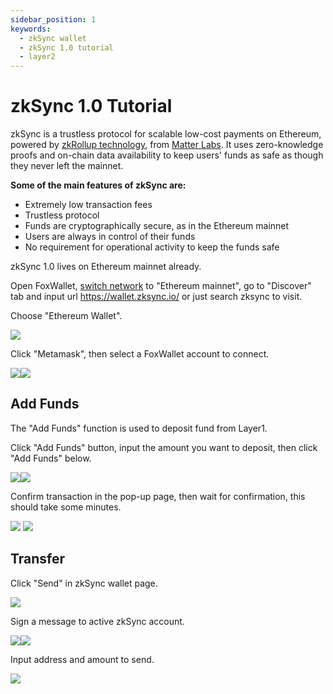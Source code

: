 ```yaml
---
sidebar_position: 1
keywords:
  - zkSync wallet
  - zkSync 1.0 tutorial
  - layer2
---
```


# zkSync 1.0 Tutorial

zkSync is a trustless protocol for scalable low-cost payments on Ethereum, powered by [zkRollup technology](https://docs.zksync.io/userdocs/tech.html#zk-rollup-architecture), from [Matter Labs](https://matter-labs.io/). It uses zero-knowledge proofs and on-chain data availability to keep users' funds as safe as though they never left the mainnet.

**Some of the main features of zkSync are:**
* Extremely low transaction fees
* Trustless protocol
* Funds are cryptographically secure, as in the Ethereum mainnet
* Users are always in control of their funds
* No requirement for operational activity to keep the funds safe

zkSync 1.0 lives on Ethereum mainnet already.

Open FoxWallet, [switch network](../basic/manage-funds) to "Ethereum mainnet", go to "Discover" tab and input url https://wallet.zksync.io/ or just search zksync to visit.

Choose "Ethereum Wallet".

![](../img/zksync-3.webp)

Click "Metamask", then select a FoxWallet account to connect.

![](../img/zksync-4.webp)![](../img/zksync-6.webp)


## Add Funds
The "Add Funds" function is used to deposit fund from Layer1.

Click "Add Funds" button, input the amount you want to deposit, then click "Add Funds" below.

![](../img/zksync-7.webp)![](../img/zksync-8.webp)

Confirm transaction in the pop-up page, then wait for confirmation, this should take some minutes.

![](../img/zksync-9.webp) ![](../img/zksync-10.webp)

## Transfer

Click "Send" in zkSync wallet page.

![](../img/zksync-11.webp)

Sign a message to active zkSync account.

![](../img/zksync-12.webp)![](../img/zksync-13.webp)

Input address and amount to send.

![](../img/zksync-14.webp)




